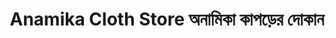 ---
title: "Anamika Cloth Store অনামিকা কাপড়ের দোকান"
url: /rajshahi/anamika-cloth-store-anaamikaa-kaapdd-er-dokaan/
shop: Kleidung
---